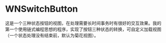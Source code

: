 # WNSwitchButton
这是一个三种状态按钮的视图，在处理需要长时间事务时有很好的交互效果。我的第一个使用链式编程思想的程序，实现了按钮三种状态的转换，可自定义加载视图（一个状态处理没有结束前，默认为菊花视图）。
